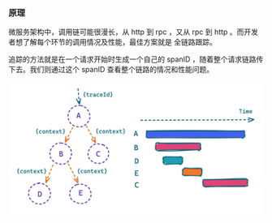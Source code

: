 ### 原理
微服务架构中，调用链可能很漫长，从 http 到 rpc ，又从 rpc 到 http 。而开发者想了解每个环节的调用情况及性能，最佳方案就是 全链路跟踪。  

追踪的方法就是在一个请求开始时生成一个自己的 spanID ，随着整个请求链路传下去。我们则通过这个 spanID 查看整个链路的情况和性能问题。

<img align="center" width="600px" src="../assets/docs-trace.png">

